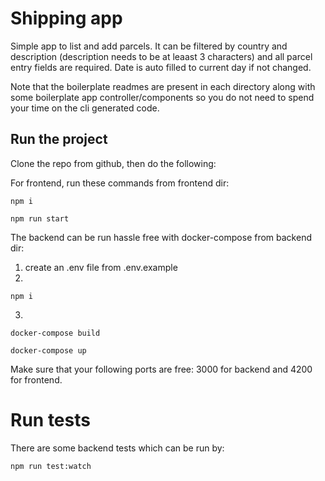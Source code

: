 # Shipping app

Simple app to list and add parcels. It can be filtered by country and description (description needs to be at leaast 3 characters) and all parcel entry fields are required. Date is auto filled to current day if not changed.

Note that the boilerplate readmes are present in each directory along with some boilerplate app controller/components so you do not need to spend your time on the cli generated code.

## Run the project

Clone the repo from github, then do the following:

For frontend, run these commands from frontend dir:
```
npm i

npm run start
```

The backend can be run hassle free with docker-compose from backend dir:

1. create an .env file from .env.example 
2. 
```
npm i 
```

3. 
```
docker-compose build

docker-compose up
```

Make sure that your following ports are free: 3000 for backend and 4200 for frontend.

# Run tests

There are some backend tests which can be run by:
```
npm run test:watch
```
